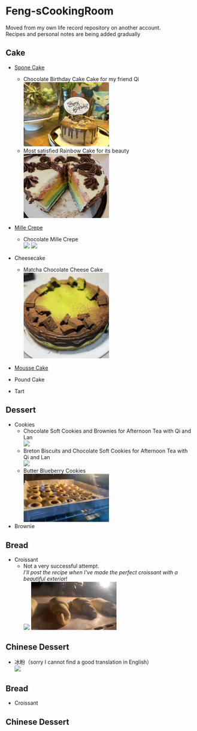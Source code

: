 # Feng-sCookingRoom
Moved from my own life record repository on another account. <br>
Recipes and personal notes are being added gradually

## Cake
- [Spone Cake](https://github.com/violet0330/Feng-sCookingRoom/tree/main/Spone%20Cake)<br>
  - Chocolate Birthday Cake Cake for my friend Qi <br>
    <img src="https://github.com/violet0330/Feng-sCookingRoom/blob/main/Spone%20Cake/img/ChocolateCake.jpg" width="50%"> <br>
  - Most satisfied Rainbow Cake for its beauty<br>
    <img src="https://github.com/violet0330/Feng-sCookingRoom/blob/main/Spone%20Cake/img/RainbowCake.png" width="50%"><br>
    
- [Mille Crepe](https://github.com/violet0330/Feng-sCookingRoom/tree/main/Mille%20Crepe)
  - Chocolate Mille Crepe<br>
    <img src="https://github.com/violet0330/Feng-sCookingRoom/blob/main/Mille%20Crepe/img/ChocolateMilleCrepe.jpg" width="50%">
    <img src="https://github.com/violet0330/Feng-sCookingRoom/blob/main/Mille%20Crepe/img/ChocolateMilleCrepe2.jpg" width="50%"><br>
    
- Cheesecake
  - Matcha Chocolate Cheese Cake<br>
    <img src="https://github.com/violet0330/Feng-sCookingRoom/blob/main/CheeseCake/Matcha%20Chocolate%20Cheesecake.jpg" width="50%">

- [Mousse Cake](https://github.com/violet0330/Feng-sCookingRoom/tree/main/Mousse%20Cake)

- Pound Cake

- Tart

## Dessert
- Cookies
  - Chocolate Soft Cookies and Brownies for Afternoon Tea with Qi and Lan <br>
    <img src="https://github.com/violet0330/Feng-sCookingRoom/blob/main/Dessert/1.jpg" width="50%"><br>
  - Breton Biscuits and Chocolate Soft Cookies for Afternoon Tea with Qi and Lan <br>
    <img src="https://github.com/violet0330/Feng-sCookingRoom/blob/main/Dessert/2.jpg" width="50%"><br>
  - Butter Blueberry Cookies <br>
    <img src="https://github.com/violet0330/Feng-sCookingRoom/blob/main/Dessert/3.jpg" width="50%"><br>
- Brownie

## Bread<br>
- Croissant<br>
  - Not a very successful attempt.<br>
    *I'll post the recipe when I've made the perfect croissant with a beautiful exterior!* <br>
    <img src="https://github.com/violet0330/Feng-sCookingRoom/blob/main/Dessert/4.jpg" width="50%">
    <img src="https://github.com/violet0330/Feng-sCookingRoom/blob/main/Dessert/5.jpg" width="50%"><br>
    
## Chinese Dessert
- 冰粉（sorry I cannot find a good translation in English）<br>
  <img src="https://github.com/violet0330/Feng-sCookingRoom/blob/main/Dessert/6.jpg" width="50%">
  


## Bread
- Croissant

## Chinese Dessert
